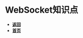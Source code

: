 # WebSocket知识点

- [**返回**](https://code.aliyun.com/kangxianghui/studywrod/tree/master/%E5%A4%A7%E4%B8%89%E5%AD%A6%E4%B9%A0%E7%9F%A5%E8%AF%86%E7%82%B9/web)
- [**首页**](https://code.aliyun.com/kangxianghui/studywrod/tree/master)
